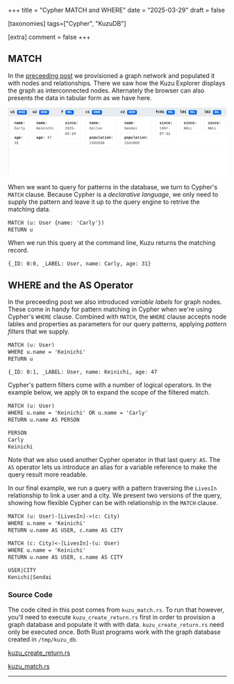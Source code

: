 +++
title = "Cypher MATCH and WHERE"
date = "2025-03-29"
draft = false

[taxonomies]
tags=["Cypher", "KuzuDB"]

[extra]
comment = false
+++

## MATCH

In the [preceeding post](../../posts/cypher-create-return) we provisioned a graph network and populated it with nodes and relationships. There we saw how the
Kuzu Explorer displays the graph as interconnected nodes. Alternately the browser can also presents the data in tabular form as we have here.

![](2025_03_29-kuzugraph_city_user_table-800px.jpg)

When we want to query for patterns in the database, we turn to Cypher's ```MATCH``` clause. Because Cypher is a *declarative
language*, we only need to supply the pattern and leave it up to the query engine to retrive the matching data.

```cypher, linenos
MATCH (u: User {name: 'Carly'})
RETURN u
```
When we run this query at the command line, Kuzu returns the matching record.

```kuzu
{_ID: 0:0, _LABEL: User, name: Carly, age: 31}
```

## WHERE and the AS Operator

In the preceeding post we also introduced *variable labels* for graph nodes. These come in handy for pattern matching in Cypher
when we're using Cypher's ```WHERE``` clause. Combined with ```MATCH```, the ```WHERE``` clause accepts node lables and properties
as parameters for our query patterns, applying *pattern filters* that we supply.

```cypher, linenos
MATCH (u: User)
WHERE u.name = 'Keinichi'
RETURN u
```

```kuzu
{_ID: 0:1, _LABEL: User, name: Keinichi, age: 47
```
Cypher's pattern filters come with a number of logical operators. In the example below, we apply ```OR``` to expand
the scope of the filtered match.

```cypher, linenos
MATCH (u: User)
WHERE u.name = 'Keinichi' OR u.name = 'Carly'
RETURN u.name AS PERSON
```
```kuzu, linenos
PERSON
Carly
Keinichi
```
Note that we also used another Cypher operator in that last query: ```AS```.  The ```AS``` operator lets us introduce an alias for 
a variable reference to make the query result more readable.

In our final example, we run a query with a pattern traversing the `LivesIn` relationship to link a user and a city.
We present two versions of the query, showing how flexible Cypher can be with relationship in the `MATCH` clause.

```cypher, linenos
MATCH (u: User)-[LivesIn]->(c: City)
WHERE u.name = 'Keinichi'
RETURN u.name AS USER, c.name AS CITY
```
```cypher, linenos
MATCH (c: City)<-[LivesIn]-(u: User)
WHERE u.name = 'Keinichi'
RETURN u.name AS USER, c.name AS CITY
```

```kuzu
USER|CITY
Kenichi|Sendai
```

### Source Code

The code cited in this post comes from `kuzu_match.rs`. To run that however, you'll need to execute `kuzu_create_return.rs` first
in order to provision a graph database and populate it with with data. `kuzu_create_return.rs` need only be executed once. 
Both Rust programs work with the graph database created in `/tmp/kuzu_db`.

[kuzu_create_return.rs](https://github.com/csaatechnicalarts/rust-graph-databases/blob/main/learn_cypher/src/bin/kuzu_create_return.rs)

[kuzu_match.rs](https://github.com/csaatechnicalarts/rust-graph-databases/blob/main/learn_cypher/src/bin/kuzu_match.rs)
<hr/>
